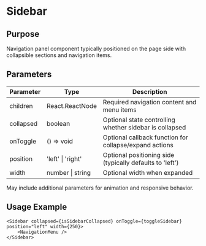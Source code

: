 # Sidebar

## Purpose

Navigation panel component typically positioned on the page side with collapsible sections and navigation items.

## Parameters

| Parameter | Type              | Description                                              |
| --------- | ----------------- | -------------------------------------------------------- |
| children  | React.ReactNode   | Required navigation content and menu items               |
| collapsed | boolean           | Optional state controlling whether sidebar is collapsed  |
| onToggle  | () => void        | Optional callback function for collapse/expand actions   |
| position  | 'left' \| 'right' | Optional positioning side (typically defaults to 'left') |
| width     | number \| string  | Optional width when expanded                             |

May include additional parameters for animation and responsive behavior.

## Usage Example

```tsx
<Sidebar collapsed={isSidebarCollapsed} onToggle={toggleSidebar} position="left" width={250}>
    <NavigationMenu />
</Sidebar>
```
